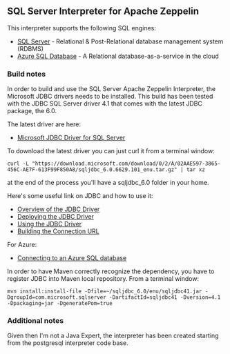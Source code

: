 ## SQL Server Interpreter for Apache Zeppelin

This interpreter supports the following SQL engines:
* [SQL Server](https://www.microsoft.com/sqlserver) - Relational & Post-Relational database management system (RDBMS)
* [Azure SQL Database](https://azure.microsoft.com/it-it/services/sql-database) - A Relational database-as-a-service in the cloud

### Build notes

In order to build and use the SQL Server Apache Zeppelin Interpreter, the Microsoft JDBC drivers needs to be installed.
This build has been tested with the JDBC SQL Server driver 4.1 that comes with the latest JDBC package, the 6.0.

The latest driver are here:

* [Microsoft JDBC Driver for SQL Server](https://msdn.microsoft.com/en-us/data/aa937724.aspx)

To download the latest driver you can just curl it from a terminal window:

```
curl -L "https://download.microsoft.com/download/0/2/A/02AAE597-3865-456C-AE7F-613F99F850A8/sqljdbc_6.0.6629.101_enu.tar.gz" | tar xz
```

at the end of the process you'll have a sqljdbc_6.0 folder in your home.

Here's some useful link on JDBC and how to use it:

* [Overview of the JDBC Driver](https://msdn.microsoft.com/en-US/library/ms378749.aspx)
* [Deploying the JDBC Driver](https://msdn.microsoft.com/en-US/library/aa342329.aspx)
* [Using the JDBC Driver](https://msdn.microsoft.com/en-US/library/ms378526.aspx)
* [Building the Connection URL](https://msdn.microsoft.com/en-us/library/ms378428.aspx)

For Azure:

* [Connecting to an Azure SQL database](https://msdn.microsoft.com/en-us/library/hh290696.aspx)

In order to have Maven correctly recognize the dependency, you have to register JDBC into Maven local repository. From
a terminal window:

```
mvn install:install-file -Dfile=~/sqljdbc_6.0/enu/sqljdbc41.jar -DgroupId=com.microsoft.sqlserver -DartifactId=sqljdbc41 -Dversion=4.1  -Dpackaging=jar -DgeneratePom=true
```

### Additional notes

Given then I'm not a Java Expert, the interpreter has been created starting from the postgresql interpreter code base.
